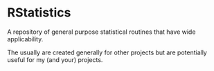 # RStatistics  

A repository of general purpose statistical routines that have wide applicability. 

The usually are created generally for other projects but are potentially useful for
my (and your) projects.
